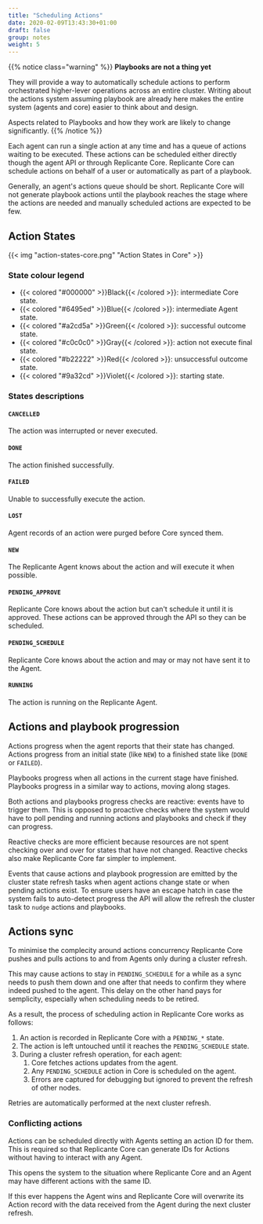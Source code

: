 ```yaml
---
title: "Scheduling Actions"
date: 2020-02-09T13:43:30+01:00
draft: false
group: notes
weight: 5
---
```


{{% notice class="warning" %}}
**Playbooks are not a thing yet**

They will provide a way to automatically schedule actions to perform orchestrated
higher-lever operations across an entire cluster.
Writing about the actions system assuming playbook are already here makes
the entire system (agents and core) easier to think about and design.

Aspects related to Playbooks and how they work are likely to change significantly.
{{% /notice %}}

Each agent can run a single action at any time and has a queue of actions waiting to be executed.
These actions can be scheduled either directly though the agent API or through Replicante Core.
Replicante Core can schedule actions on behalf of a user or automatically as part of a playbook.

Generally, an agent's actions queue should be short.
Replicante Core will not generate playbook actions until the playbook reaches the stage
where the actions are needed and manually scheduled actions are expected to be few.


## Action States

{{< img "action-states-core.png" "Action States in Core" >}}

### State colour legend

  * {{< colored "#000000" >}}Black{{< /colored >}}: intermediate Core state.
  * {{< colored "#6495ed" >}}Blue{{< /colored >}}: intermediate Agent state.
  * {{< colored "#a2cd5a" >}}Green{{< /colored >}}: successful outcome state.
  * {{< colored "#c0c0c0" >}}Gray{{< /colored >}}: action not execute final state.
  * {{< colored "#b22222" >}}Red{{< /colored >}}: unsuccessful outcome state.
  * {{< colored "#9a32cd" >}}Violet{{< /colored >}}: starting state.


### States descriptions

#### `CANCELLED`
The action was interrupted or never executed.

#### `DONE`
The action finished successfully.

#### `FAILED`
Unable to successfully execute the action.

#### `LOST`
Agent records of an action were purged before Core synced them.

#### `NEW`
The Replicante Agent knows about the action and will execute it when possible.

#### `PENDING_APPROVE`
Replicante Core knows about the action but can't schedule it until it is approved.
These actions can be approved through the API so they can be scheduled.

#### `PENDING_SCHEDULE`
Replicante Core knows about the action and may or may not have sent it to the Agent.

#### `RUNNING`
The action is running on the Replicante Agent.


## Actions and playbook progression
Actions progress when the agent reports that their state has changed.
Actions progress from an initial state (like `NEW`) to a finished state like (`DONE` or `FAILED`).

Playbooks progress when all actions in the current stage have finished.
Playbooks progress in a similar way to actions, moving along stages.

Both actions and playbooks progress checks are reactive: events have to trigger them.
This is opposed to proactive checks where the system would have to poll pending and running
actions and playbooks and check if they can progress.

Reactive checks are more efficient because resources are not spent checking
over and over for states that have not changed.
Reactive checks also make Replicante Core far simpler to implement.

Events that cause actions and playbook progression are emitted by the cluster state
refresh tasks when agent actions change state or when pending actions exist.
To ensure users have an escape hatch in case the system fails to auto-detect
progress the API will allow the refresh the cluster task to `nudge` actions and playbooks.


## Actions sync
To minimise the complecity around actions concurrency Replicante Core pushes and pulls
actions to and from Agents only during a cluster refresh.

This may cause actions to stay in `PENDING_SCHEDULE` for a while as a sync needs to push
them down and one after that needs to confirm they where indeed pushed to the agent.
This delay on the other hand pays for semplicity, especially when scheduling needs to be retired.

As a result, the process of scheduling action in Replicante Core works as follows:

  1. An action is recorded in Replicante Core with a `PENDING_*` state.
  2. The action is left untouched until it reaches the `PENDING_SCHEDULE` state.
  3. During a cluster refresh operation, for each agent:
     1. Core fetches actions updates from the agent.
     2. Any `PENDING_SCHEDULE` action in Core is scheduled on the agent.
     3. Errors are captured for debugging but ignored to prevent the refresh of other nodes.

Retries are automatically performed at the next cluster refresh.

### Conflicting actions
Actions can be scheduled directly with Agents setting an action ID for them.
This is required so that Replicante Core can generate IDs for Actions without
having to interact with any Agent.

This opens the system to the situation where Replicante Core and an Agent
may have different actions with the same ID.

If this ever happens the Agent wins and Replicante Core will overwrite its Action
record with the data received from the Agent during the next cluster refresh.
